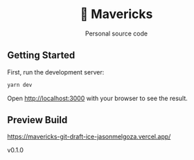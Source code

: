 <h1 align="center"><span role='img'>🌊</span> Mavericks</h1>

<p align="center">Personal source code</p>

## Getting Started

First, run the development server:

```bash
yarn dev
```

Open [http://localhost:3000](http://localhost:3000) with your browser to see the result.

## Preview Build

https://mavericks-git-draft-ice-jasonmelgoza.vercel.app/

v0.1.0
